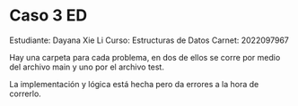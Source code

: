 # Caso 3 ED

Estudiante: Dayana Xie Li
Curso: Estructuras de Datos
Carnet: 2022097967

Hay una carpeta para cada problema, en dos de ellos se corre por medio del archivo main y uno por el archivo test.

La implementación y lógica está hecha pero da errores a la hora de correrlo.
